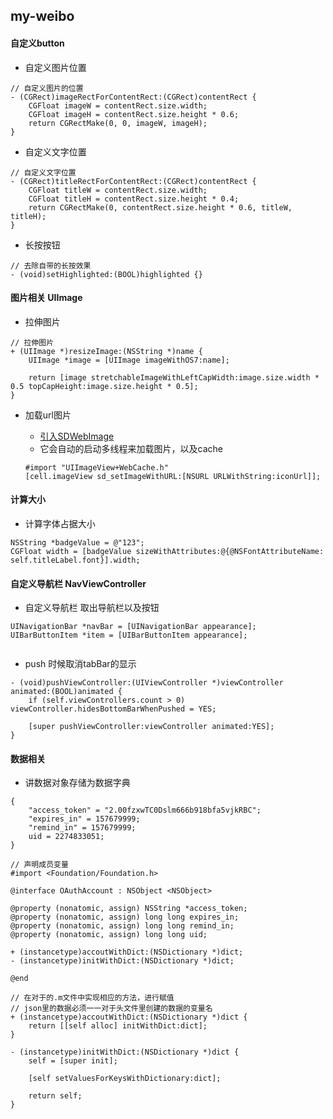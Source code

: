 my-weibo
--

#### 自定义button
* 自定义图片位置

```
// 自定义图片的位置
- (CGRect)imageRectForContentRect:(CGRect)contentRect {
    CGFloat imageW = contentRect.size.width;
    CGFloat imageH = contentRect.size.height * 0.6;
    return CGRectMake(0, 0, imageW, imageH);
}

```

* 自定义文字位置

```
// 自定义文字位置
- (CGRect)titleRectForContentRect:(CGRect)contentRect {
    CGFloat titleW = contentRect.size.width;
    CGFloat titleH = contentRect.size.height * 0.4;
    return CGRectMake(0, contentRect.size.height * 0.6, titleW, titleH);
}
```

* 长按按钮

```
// 去除自带的长按效果
- (void)setHighlighted:(BOOL)highlighted {}
```

#### 图片相关 UIImage
* 拉伸图片

```
// 拉伸图片
+ (UIImage *)resizeImage:(NSString *)name {
    UIImage *image = [UIImage imageWithOS7:name];
    
    return [image stretchableImageWithLeftCapWidth:image.size.width * 0.5 topCapHeight:image.size.height * 0.5];
}
```

* 加载url图片
	* [引入SDWebImage](https://github.com/rs/SDWebImage) 
	* 它会自动的启动多线程来加载图片，以及cache

	```
	#import "UIImageView+WebCache.h"
	[cell.imageView sd_setImageWithURL:[NSURL URLWithString:iconUrl]];
	```

#### 计算大小
* 计算字体占据大小

```
NSString *badgeValue = @"123";
CGFloat width = [badgeValue sizeWithAttributes:@{@NSFontAttributeName: self.titleLabel.font}].width;
```

#### 自定义导航栏 NavViewController
* 自定义导航栏 取出导航栏以及按钮

```
UINavigationBar *navBar = [UINavigationBar appearance];
UIBarButtonItem *item = [UIBarButtonItem appearance];
    
``` 

* push 时候取消tabBar的显示

```
- (void)pushViewController:(UIViewController *)viewController animated:(BOOL)animated {
    if (self.viewControllers.count > 0) viewController.hidesBottomBarWhenPushed = YES;
    
    [super pushViewController:viewController animated:YES];
}
```

#### 数据相关

* 讲数据对象存储为数据字典
```
{
    "access_token" = "2.00fzxwTC0Dslm666b918bfa5vjkRBC";
    "expires_in" = 157679999;
    "remind_in" = 157679999;
    uid = 2274833051;
}
```

```
// 声明成员变量
#import <Foundation/Foundation.h>

@interface OAuthAccount : NSObject <NSObject>

@property (nonatomic, assign) NSString *access_token;
@property (nonatomic, assign) long long expires_in;
@property (nonatomic, assign) long long remind_in;
@property (nonatomic, assign) long long uid;

+ (instancetype)accoutWithDict:(NSDictionary *)dict;
- (instancetype)initWithDict:(NSDictionary *)dict;

@end
```

```
// 在对于的.m文件中实现相应的方法，进行赋值
// json里的数据必须一一对于头文件里创建的数据的变量名
+ (instancetype)accoutWithDict:(NSDictionary *)dict {
    return [[self alloc] initWithDict:dict];
}

- (instancetype)initWithDict:(NSDictionary *)dict {
    self = [super init];
    
    [self setValuesForKeysWithDictionary:dict];
    
    return self;
}
```




















